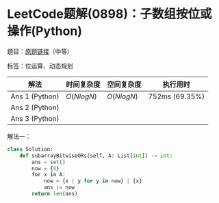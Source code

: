 # LeetCode题解(0898)：子数组按位或操作(Python)

题目：[原题链接](https://leetcode-cn.com/problems/bitwise-ors-of-subarrays/)（中等）

标签：位运算、动态规划

| 解法           | 时间复杂度 | 空间复杂度 | 执行用时       |
| -------------- | ---------- | ---------- | -------------- |
| Ans 1 (Python) | $O(NlogN)$ | $O(NlogN)$ | 752ms (69.35%) |
| Ans 2 (Python) |            |            |                |
| Ans 3 (Python) |            |            |                |

解法一：

```python
class Solution:
    def subarrayBitwiseORs(self, A: List[int]) -> int:
        ans = set()
        now = {0}
        for x in A:
            now = {x | y for y in now} | {x}
            ans |= now
        return len(ans)
```

